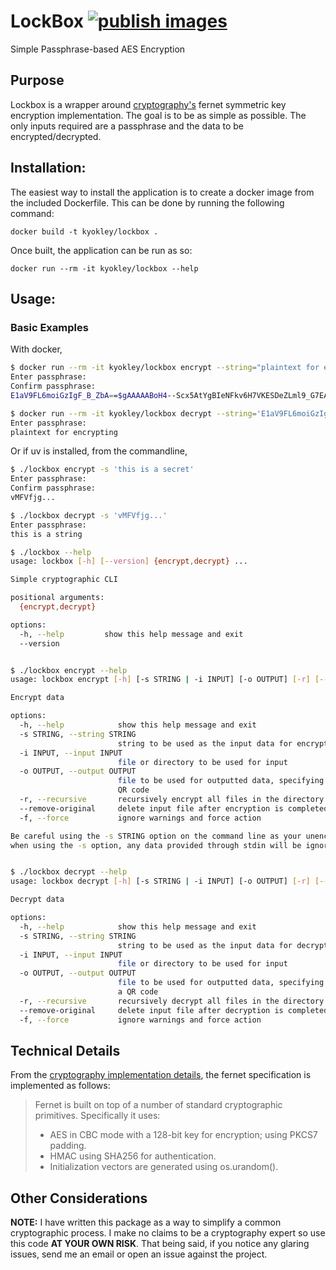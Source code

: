 # LockBox [![publish images](https://github.com/kyokley/lockbox/actions/workflows/publish.yml/badge.svg)](https://github.com/kyokley/lockbox/actions/workflows/publish.yml)
Simple Passphrase-based AES Encryption

## Purpose
Lockbox is a wrapper around [cryptography's](https://cryptography.io/en/latest/) fernet symmetric key encryption implementation. The goal is to be as simple as possible. The only inputs required are a passphrase and the data to be encrypted/decrypted.

## Installation:
The easiest way to install the application is to create a docker image from the included Dockerfile. This can be done by running the following command:
```
docker build -t kyokley/lockbox .
```
Once built, the application can be run as so:
```
docker run --rm -it kyokley/lockbox --help
```

## Usage:
### Basic Examples
With docker,
```bash
$ docker run --rm -it kyokley/lockbox encrypt --string="plaintext for encrypting"
Enter passphrase:
Confirm passphrase:
E1aV9FL6moiGzIgF_B_ZbA==$gAAAAABoH4--Scx5AtYgBIeNFkv6H7VKESDeZLml9_G7EATOU1AVaAUpSmJMOra0Ep8_-QLgI9KgjwDV2P2JxGXCcPoexsmlFpO89dsU43_mGCG2aJHl0Uo=

$ docker run --rm -it kyokley/lockbox decrypt --string='E1aV9FL6moiGzIgF_B_ZbA==$gAAAAABoH4--Scx5AtYgBIeNFkv6H7VKESDeZLml9_G7EATOU1AVaAUpSmJMOra0Ep8_-QLgI9KgjwDV2P2JxGXCcPoexsmlFpO89dsU43_mGCG2aJHl0Uo='
Enter passphrase:
plaintext for encrypting
```

Or if uv is installed, from the commandline,
```bash
$ ./lockbox encrypt -s 'this is a secret'
Enter passphrase:
Confirm passphrase:
vMFVfjg...

$ ./lockbox decrypt -s 'vMFVfjg...'
Enter passphrase:
this is a string

$ ./lockbox --help
usage: lockbox [-h] [--version] {encrypt,decrypt} ...

Simple cryptographic CLI

positional arguments:
  {encrypt,decrypt}

options:
  -h, --help         show this help message and exit
  --version


$ ./lockbox encrypt --help
usage: lockbox encrypt [-h] [-s STRING | -i INPUT] [-o OUTPUT] [-r] [--remove-original] [-f]

Encrypt data

options:
  -h, --help            show this help message and exit
  -s STRING, --string STRING
                        string to be used as the input data for encrypting
  -i INPUT, --input INPUT
                        file or directory to be used for input
  -o OUTPUT, --output OUTPUT
                        file to be used for outputted data, specifying an output file with a '.png' extension will write a
                        QR code
  -r, --recursive       recursively encrypt all files in the directory given as input
  --remove-original     delete input file after encryption is completed
  -f, --force           ignore warnings and force action

Be careful using the -s STRING option on the command line as your unencrypted plaintext may be stored in your history. Also,
when using the -s option, any data provided through stdin will be ignored.


$ ./lockbox decrypt --help
usage: lockbox decrypt [-h] [-s STRING | -i INPUT] [-o OUTPUT] [-r] [--remove-original] [-f]

Decrypt data

options:
  -h, --help            show this help message and exit
  -s STRING, --string STRING
                        string to be used as the input data for decrypting
  -i INPUT, --input INPUT
                        file or directory to be used for input
  -o OUTPUT, --output OUTPUT
                        file to be used for outputted data, specifying an output file with a '.png' extension will write
                        a QR code
  -r, --recursive       recursively decrypt all files in the directory given as input
  --remove-original     delete input file after decryption is completed
  -f, --force           ignore warnings and force action
```

## Technical Details
From the [cryptography implementation details](https://cryptography.io/en/latest/fernet/#implementation), the fernet specification is implemented as follows:

> Fernet is built on top of a number of standard cryptographic primitives. Specifically it uses:
>
> - AES in CBC mode with a 128-bit key for encryption; using PKCS7 padding.
> - HMAC using SHA256 for authentication.
> - Initialization vectors are generated using os.urandom().

## Other Considerations
**NOTE:** I have written this package as a way to simplify a common cryptographic process. I make no claims to be a cryptography expert so use this code **AT YOUR OWN RISK**. That being said, if you notice any glaring issues, send me an email or open an issue against the project.

